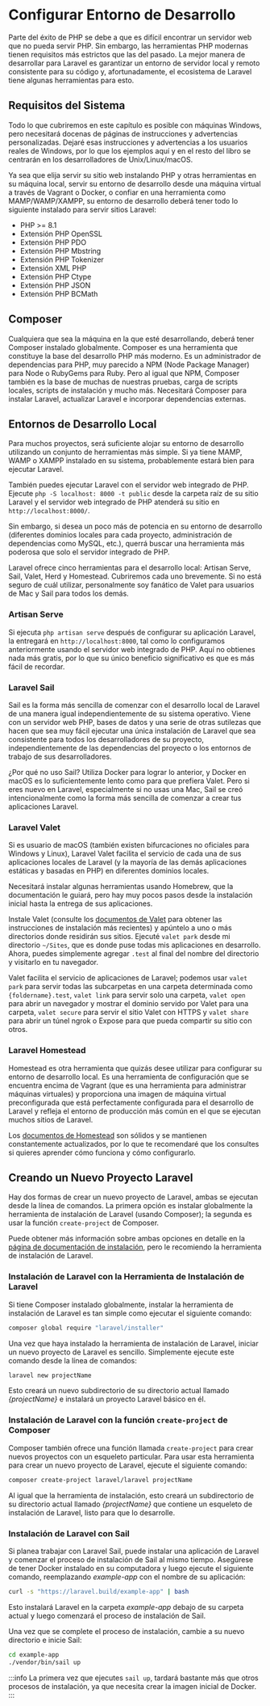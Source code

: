 # Configurar Entorno de Desarrollo

Parte del éxito de PHP se debe a que es difícil encontrar un servidor web que no pueda servir PHP. Sin embargo, las herramientas PHP modernas tienen requisitos más estrictos que las del pasado. La mejor manera de desarrollar para Laravel es garantizar un entorno de servidor local y remoto consistente para su código y, afortunadamente, el ecosistema de Laravel tiene algunas herramientas para esto.

## Requisitos del Sistema

Todo lo que cubriremos en este capítulo es posible con máquinas Windows, pero necesitará docenas de páginas de instrucciones y advertencias personalizadas. Dejaré esas instrucciones y advertencias a los usuarios reales de Windows, por lo que los ejemplos aquí y en el resto del libro se centrarán en los desarrolladores de Unix/Linux/macOS.

Ya sea que elija servir su sitio web instalando PHP y otras herramientas en su máquina local, servir su entorno de desarrollo desde una máquina virtual a través de Vagrant o Docker, o confiar en una herramienta como MAMP/WAMP/XAMPP, su entorno de desarrollo deberá tener todo lo siguiente instalado para servir sitios Laravel:

- PHP >= 8.1
- Extensión PHP OpenSSL
- Extensión PHP PDO
- Extensión PHP Mbstring
- Extensión PHP Tokenizer
- Extensión XML PHP
- Extensión PHP Ctype
- Extensión PHP JSON
- Extensión PHP BCMath

## Composer

Cualquiera que sea la máquina en la que esté desarrollando, deberá tener Composer instalado globalmente. Composer es una herramienta que constituye la base del desarrollo PHP más moderno. Es un administrador de dependencias para PHP, muy parecido a NPM (Node Package Manager) para Node o RubyGems para Ruby. Pero al igual que NPM, Composer también es la base de muchas de nuestras pruebas, carga de scripts locales, scripts de instalación y mucho más. Necesitará Composer para instalar Laravel, actualizar Laravel e incorporar dependencias externas.

## Entornos de Desarrollo Local

Para muchos proyectos, será suficiente alojar su entorno de desarrollo utilizando un conjunto de herramientas más simple. Si ya tiene MAMP, WAMP o XAMPP instalado en su sistema, probablemente estará bien para ejecutar Laravel.

También puedes ejecutar Laravel con el servidor web integrado de PHP. Ejecute `php -S localhost: 8000 -t public` desde la carpeta raíz de su sitio Laravel y el servidor web integrado de PHP atenderá su sitio en `http://localhost:8000/`.

Sin embargo, si desea un poco más de potencia en su entorno de desarrollo (diferentes dominios locales para cada proyecto, administración de dependencias como MySQL, etc.), querrá buscar una herramienta más poderosa que solo el servidor integrado de PHP.

Laravel ofrece cinco herramientas para el desarrollo local: Artisan Serve, Sail, Valet, Herd y Homestead. Cubriremos cada uno brevemente. Si no está seguro de cuál utilizar, personalmente soy fanático de Valet para usuarios de Mac y Sail para todos los demás.


### Artisan Serve

Si ejecuta `php artisan serve` después de configurar su aplicación Laravel, la entregará en `http://localhost:8000`, tal como lo configuramos anteriormente usando el servidor web integrado de PHP. Aquí no obtienes nada más gratis, por lo que su único beneficio significativo es que es más fácil de recordar.


### Laravel Sail

Sail es la forma más sencilla de comenzar con el desarrollo local de Laravel de una manera igual independientemente de su sistema operativo. Viene con un servidor web PHP, bases de datos y una serie de otras sutilezas que hacen que sea muy fácil ejecutar una única instalación de Laravel que sea consistente para todos los desarrolladores de su proyecto, independientemente de las dependencias del proyecto o los entornos de trabajo de sus desarrolladores.

¿Por qué no uso Sail? Utiliza Docker para lograr lo anterior, y Docker en macOS es lo suficientemente lento como para que prefiera Valet. Pero si eres nuevo en Laravel, especialmente si no usas una Mac, Sail se creó intencionalmente como la forma más sencilla de comenzar a crear tus aplicaciones Laravel.

### Laravel Valet

Si es usuario de macOS (también existen bifurcaciones no oficiales para Windows y Linux), Laravel Valet facilita el servicio de cada una de sus aplicaciones locales de Laravel (y la mayoría de las demás aplicaciones estáticas y basadas en PHP) en diferentes dominios locales.

Necesitará instalar algunas herramientas usando Homebrew, que la documentación le guiará, pero hay muy pocos pasos desde la instalación inicial hasta la entrega de sus aplicaciones.

Instale Valet (consulte los [documentos de Valet](https://laravel.com/docs/11.x/valet) para obtener las instrucciones de instalación más recientes) y apúntelo a uno o más directorios donde residirán sus sitios. Ejecuté `valet park` desde mi directorio `~/Sites`, que es donde puse todas mis aplicaciones en desarrollo. Ahora, puedes simplemente agregar `.test` al final del nombre del directorio y visitarlo en tu navegador.

Valet facilita el servicio de aplicaciones de Laravel; podemos usar `valet park` para servir todas las subcarpetas en una carpeta determinada como `{foldername}.test`, `valet link` para servir solo una carpeta, `valet open` para abrir un navegador y mostrar el dominio servido por Valet para una carpeta, `valet secure` para servir el sitio Valet con HTTPS y `valet share` para abrir un túnel ngrok o Expose para que pueda compartir su sitio con otros.

### Laravel Homestead

Homestead es otra herramienta que quizás desee utilizar para configurar su entorno de desarrollo local. Es una herramienta de configuración que se encuentra encima de Vagrant (que es una herramienta para administrar máquinas virtuales) y proporciona una imagen de máquina virtual preconfigurada que está perfectamente configurada para el desarrollo de Laravel y refleja el entorno de producción más común en el que se ejecutan muchos sitios de Laravel.

Los [documentos de Homestead](https://laravel.com/docs/11.x/homestead) son sólidos y se mantienen constantemente actualizados, por lo que te recomendaré que los consultes si quieres aprender cómo funciona y cómo configurarlo.

## Creando un Nuevo Proyecto Laravel

Hay dos formas de crear un nuevo proyecto de Laravel, ambas se ejecutan desde la línea de comandos. La primera opción es instalar globalmente la herramienta de instalación de Laravel (usando Composer); la segunda es usar la función `create-project` de Composer.

Puede obtener más información sobre ambas opciones en detalle en la [página de documentación de instalación](https://laravel.com/docs/11.x/installation), pero le recomiendo la herramienta de instalación de Laravel.

### Instalación de Laravel con la Herramienta de Instalación de Laravel

Si tiene Composer instalado globalmente, instalar la herramienta de instalación de Laravel es tan simple como ejecutar el siguiente comando:

```sh
composer global require "laravel/installer"
```

Una vez que haya instalado la herramienta de instalación de Laravel, iniciar un nuevo proyecto de Laravel es sencillo. Simplemente ejecute este comando desde la línea de comandos:


```sh
laravel new projectName
```

Esto creará un nuevo subdirectorio de su directorio actual llamado _{projectName}_ e instalará un proyecto Laravel básico en él.

### Instalación de Laravel con la función `create-project` de Composer

Composer también ofrece una función llamada `create-project` para crear nuevos proyectos con un esqueleto particular. Para usar esta herramienta para crear un nuevo proyecto de Laravel, ejecute el siguiente comando:


```sh
composer create-project laravel/laravel projectName
```

Al igual que la herramienta de instalación, esto creará un subdirectorio de su directorio actual llamado _{projectName}_ que contiene un esqueleto de instalación de Laravel, listo para que lo desarrolle.

### Instalación de Laravel con Sail

Si planea trabajar con Laravel Sail, puede instalar una aplicación de Laravel y comenzar el proceso de instalación de Sail al mismo tiempo. Asegúrese de tener Docker instalado en su computadora y luego ejecute el siguiente comando, reemplazando _example-app_ con el nombre de su aplicación:


```sh
curl -s "https://laravel.build/example-app" | bash
```

Esto instalará Laravel en la carpeta _example-app_ debajo de su carpeta actual y luego comenzará el proceso de instalación de Sail.

Una vez que se complete el proceso de instalación, cambie a su nuevo directorio e inicie Sail:


```sh
cd example-app
./vendor/bin/sail up
```
:::info
La primera vez que ejecutes `sail up`, tardará bastante más que otros procesos de instalación, ya que necesita crear la imagen inicial de Docker.
:::

